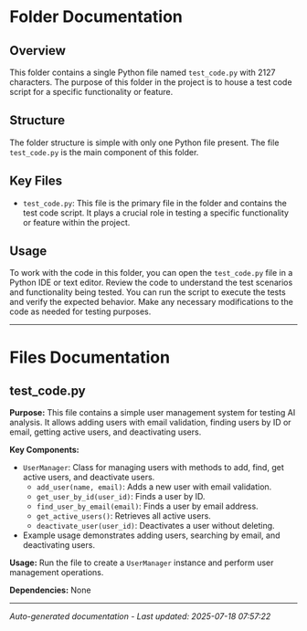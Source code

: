 # Folder Documentation

## Overview
This folder contains a single Python file named `test_code.py` with 2127 characters. The purpose of this folder in the project is to house a test code script for a specific functionality or feature.

## Structure
The folder structure is simple with only one Python file present. The file `test_code.py` is the main component of this folder.

## Key Files
- `test_code.py`: This file is the primary file in the folder and contains the test code script. It plays a crucial role in testing a specific functionality or feature within the project.

## Usage
To work with the code in this folder, you can open the `test_code.py` file in a Python IDE or text editor. Review the code to understand the test scenarios and functionality being tested. You can run the script to execute the tests and verify the expected behavior. Make any necessary modifications to the code as needed for testing purposes.

---

# Files Documentation

## test_code.py

**Purpose:** This file contains a simple user management system for testing AI analysis. It allows adding users with email validation, finding users by ID or email, getting active users, and deactivating users.

**Key Components:**
- `UserManager`: Class for managing users with methods to add, find, get active users, and deactivate users.
  - `add_user(name, email)`: Adds a new user with email validation.
  - `get_user_by_id(user_id)`: Finds a user by ID.
  - `find_user_by_email(email)`: Finds a user by email address.
  - `get_active_users()`: Retrieves all active users.
  - `deactivate_user(user_id)`: Deactivates a user without deleting.
- Example usage demonstrates adding users, searching by email, and deactivating users.

**Usage:** Run the file to create a `UserManager` instance and perform user management operations.

**Dependencies:** None

---
*Auto-generated documentation - Last updated: 2025-07-18 07:57:22*
